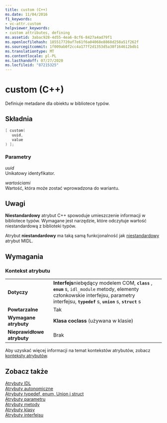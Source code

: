 ```yaml
---
title: custom (C++)
ms.date: 11/04/2016
f1_keywords:
- vc-attr.custom
helpviewer_keywords:
- custom attributes, defining
ms.assetid: 3abac928-4d55-4ea6-8cf6-8427a4ad79f1
ms.openlocfilehash: 185517720af7e61f6a04068e8868d258a51f262f
ms.sourcegitcommit: 1f009ab0f2cc4a177f2d1353d5a38f164612bdb1
ms.translationtype: MT
ms.contentlocale: pl-PL
ms.lasthandoff: 07/27/2020
ms.locfileid: "87215325"
---
```

# <a name="custom-c"></a>custom (C++)

Definiuje metadane dla obiektu w bibliotece typów.

## <a name="syntax"></a>Składnia

```cpp
[ custom(
   uuid,
   value
) ];
```

### <a name="parameters"></a>Parametry

*uuid*<br/>
Unikatowy identyfikator.

*wartościami*<br/>
Wartość, która może zostać wprowadzona do wariantu.

## <a name="remarks"></a>Uwagi

**Niestandardowy** atrybut C++ spowoduje umieszczenie informacji w bibliotece typów. Wymagane jest narzędzie, które odczytuje wartość niestandardową z biblioteki typów.

Atrybut **niestandardowy** ma taką samą funkcjonalność jak [niestandardowy](/windows/win32/Midl/custom) atrybut MIDL.

## <a name="requirements"></a>Wymagania

### <a name="attribute-context"></a>Kontekst atrybutu

|||
|-|-|
|**Dotyczy**|**Interfejs**niebędący modelem COM, **`class`** , **`enum`** s, `idl_module` metody, elementy członkowskie interfejsu, parametry interfejsu, **`typedef`** s, **`union`** s, **`struct`** s|
|**Powtarzalne**|Tak|
|**Wymagane atrybuty**|**Klasa coclass** (używana w klasie)|
|**Nieprawidłowe atrybuty**|Brak|

Aby uzyskać więcej informacji na temat kontekstów atrybutów, zobacz [konteksty atrybutów](cpp-attributes-com-net.md#contexts).

## <a name="see-also"></a>Zobacz także

[Atrybuty IDL](idl-attributes.md)<br/>
[Atrybuty autonomiczne](stand-alone-attributes.md)<br/>
[Atrybuty typedef, enum, Union i struct](typedef-enum-union-and-struct-attributes.md)<br/>
[Atrybuty parametru](parameter-attributes.md)<br/>
[Atrybuty metody](method-attributes.md)<br/>
[Atrybuty klasy](class-attributes.md)<br/>
[Atrybuty interfejsu](interface-attributes.md)

